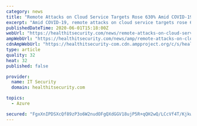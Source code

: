 ```yaml
---
category: news
title: "Remote Attacks on Cloud Service Targets Rose 630% Amid COVID-19"
excerpt: "Amid COVID-19, remote attacks on cloud service targets rose 630 percent with the greatest increase found on collaboration services, McAfee finds. Healthcare was the second-most targeted sector."
publishedDateTime: 2020-06-01T15:18:00Z
webUrl: "https://healthitsecurity.com/news/remote-attacks-on-cloud-service-targets-rose-630-amid-covid-19"
ampWebUrl: "https://healthitsecurity.com/news/amp/remote-attacks-on-cloud-service-targets-rose-630-amid-covid-19"
cdnAmpWebUrl: "https://healthitsecurity-com.cdn.ampproject.org/c/s/healthitsecurity.com/news/amp/remote-attacks-on-cloud-service-targets-rose-630-amid-covid-19"
type: article
quality: 32
heat: 32
published: false

provider:
  name: IT Security
  domain: healthitsecurity.com

topics:
  - Azure

secured: "FgxXnIPDSXcQf89zP3o6W2nudOFgQXdGGV18ujP5R+qQH2wQ/LCcVf4T/KjkwwlBaqzoI0Khzrg1OK+LSrqEfd6YzV1aVymGsEu3lcwvRTlcIlmke6go2/OmWDYb4TIlsIue/KM8wpfkjqSIfdZS1uQXiuBUP4Q/IbMmcsJKlrvjMjbEzVEJ6Xr63QkYKqOuEGW6MYbmWaefm+YCWhYxwZEQNejkvQp38rvHOV75OgnM23pnUH9sqe7rs1AT22L8cLQp3bsKky4ITFaIvvkl5Jvr4hz+MQy9/l6NXtcUdtSbWE7NSyr4Y/iNKSJ9FRqnT0zvi3962S3KbYbyAvQ6rAignS2PVBVcsZou1d/X/pHUnYAN14lyV70N3Inyv5YWZqZviaTgKLDV0rH1ycdWVwEjf1ZOjYumhxPqk5t/f05hBX36ugqz+cdqlztpuLHU4X4BWvcusDytuv+6iMQsSzDpQC6t6/XHgmq89rN5z9I=;FbmSxd0O7Ce3yTH5J6fPeg=="
---
```


